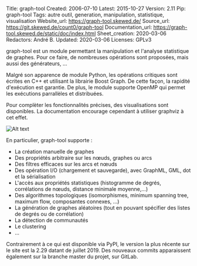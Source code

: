 Title: graph-tool
Created: 2006-07-10
Latest: 2015-10-27
Version: 2.11
Pip: graph-tool
Tags: autre outil, generation, manipulation, statistique, visualisation
Website_url: https://graph-tool.skewed.de/
Source_url: https://git.skewed.de/count0/graph-tool
Documentation_url: https://graph-tool.skewed.de/static/doc/index.html
Sheet_creation: 2020-03-06
Redactors: André B.
Updated: 2020-03-06
Licenses: GPLv3


graph-tool est un module permettant la manipulation et l'analyse statistique de graphes. Pour ce faire, de nombreuses opérations sont proposées, mais aussi des générateurs, ...

Malgré son apparence de module Python, les opérations critiques sont écrites en C++ et utilisant la librairie Boost Graph. De cette façon, la rapidité d'exécution est garantie. De plus, le module supporte OpenMP qui permet les exécutions parrallèles et distribuées.

Pour complèter les fonctionnalités précises, des visualisations sont disponibles. La documentation encourage cependant à utiliser graphviz à cet effet.

![Alt text]({static}/res/graph-tool.png)


En particulier, graph-tool supporte :

* La création manuelle de graphes
* Des propriétés arbitraire sur les nœuds, graphes ou arcs
* Des filtres efficaces sur les arcs et nœuds
* Des opération I/O (chargement et sauvegarde), avec GraphML, GML, dot et la sérialisation
* L'accès aux propriétés statistiques (histogramme de degrés, corrélations de nœuds, distance minimale moyenne,...)
* Des algorithmes topologiques (isomorphismes, minimum spanning tree, maximum flow, composantes connexes, ...)
* La génération de graphes aléatoires (tout en pouvant spécifier des listes de degrés ou de corrélation)
* La détection de communautés
* Le clustering
* ...

Contrairement à ce qui est disponible via PyPI, le version la plus récente sur le site est la 2.29 datant de juillet 2019. Des nouveaux commits apparaissent également sur la branche master du projet, sur GitLab.
